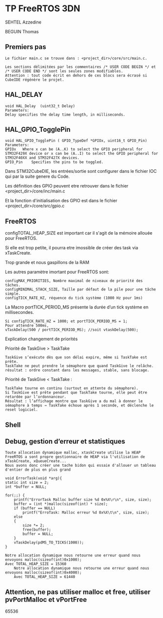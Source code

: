 # TP FreeRTOS 3DN
SEHTEL Azzedine

BEGUIN Thomas
## Premiers pas
	Le fichier main.c se trouve dans : <project_dir>/core/src/main.c.

	Les sections délimitées par les commentaires /* USER CODE BEGIN */ et /* USER CODE END */ sont les seules zones modifiables.
	Attention : tout code écrit en dehors de ces blocs sera écrasé si CubeIDE régénère le projet.
## HAL_DELAY	
	void HAL_Delay	(uint32_t Delay)
  	Parameters:
	Delay specifies the delay time length, in milliseconds.

## HAL_GPIO_TogglePin
	void HAL_GPIO_TogglePin	( GPIO_TypeDef *GPIOx, uint16_t	GPIO_Pin)
 	Parameters:
	GPIOx	Where x can be (A..K) to select the GPIO peripheral for STM32F429X device or x can be (A..I) to select the GPIO peripheral for STM32F40XX and STM32F427X devices.
	GPIO_Pin	Specifies the pins to be toggled.
Dans STM32CubeDIE, les entrées/sortie sont configurer dans le fichier IOC qui par la suite genere du Code.

Les définition des GPIO peuvent etre retrouver dans le fichier <project_dir>/core/inc/main.c

Et la fonction d'initialisation des GPIO est dans le fichier <project_dir>/core/src/gpio.c
## FreeRTOS	
configTOTAL_HEAP_SIZE est important car il s'agit de la mémoire allouée pour FreeRTOS. 

Si elle est trop petite, il pourra etre imossible de créer des task via xTaskCreate.

Trop grande et nous gaspillons de la RAM

Les autres paramètre imortant pour FreeRTOS sont:

	configMAX_PRIORITIES, Nombre maximal de niveaux de priorité des tâches.
 	configMINIMAL_STACK_SIZE, Taille par défaut de la pile pour une tâche simple.
  	configTICK_RATE_HZ, réquence du tick système (1000 Hz pour 1ms)

La Macro portTICK_PERIOD_MS présente la durée d’un tick système en millisecondes.

	Si configTICK_RATE_HZ = 1000; et portTICK_PERIOD_MS = 1;
 	Pour attendre 500ms,
	vTaskDelay(500 / portTICK_PERIOD_MS); //soit vtaskDelay(500);

Explication changement de priorités

 Priorité de TaskGive > TaskTake
 
  	TaskGive s’exécute dès que son délai expire, même si TaskTake est prête.
	TaskTake ne peut prendre le sémaphore que quand TaskGive le relâche.
	résultat : ordre constant dans les messages, stable, sans blocage.
Priorité de TaskGive < TaskTake :
	
	TaskTake tourne en continu (surtout en attente du sémaphore).
	Si TaskGive est prête pendant que TaskTake tourne, elle peut être retardée par l’ordonnanceur.
	Résultat : l’affichage montre que TaskGive a du mal à donner le sémaphore à temps → TaskTake échoue après 1 seconde, et déclenche le reset logiciel.

## Shell

## Debug, gestion d’erreur et statistiques

 	Toute allocation dynamique malloc, xtaskCreate utilise la HEAP 
  	FreeRTOS a sont propre gestionnaire de HEAP via l'utilisation de xTaskCreate, xQueueCreate...
	Nous avons donc créer une tache bidon qui essaie d'allouer un tableau d'entier de plus en plus grand
 	
  	void ErrorTask(void *arg){
	static int size = 2;
	int *buffer = NULL;

    for(;;) {
    	printf("ErrorTask Malloc buffer size %d 0x%X\r\n", size, size);
    	buffer = (int *)malloc(sizeof(int) * size);
    	if (buffer == NULL)
    		printf("ErroTask: Malloc erreur %d 0x%X\t\n", size, size);
    	else
    	{
    		size *= 2;
    		free(buffer);
    		buffer = NULL;
    	}
        vTaskDelay(pdMS_TO_TICKS(1000));
    }

	Notre allocation dynamique nous retourne une erreur quand nous envoyons malloc(sizeof(int)0x1000);	
 	Avec TOTAL_HEAP_SIZE = 15360
  		Notre allocation dynamique nous retourne une erreur quand nous envoyons malloc(sizeof(int)0x4000);
    	Avec TOTAL_HEAP_SIZE = 61440
## Attention, ne pas utiliser malloc et free, utiliser pvPortMalloc et vPortFree
  	

65536 
 
  
 


 	
